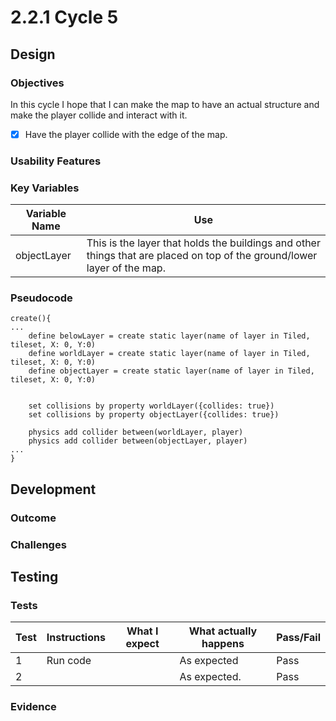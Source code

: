# 2.2.1 Cycle 5

## Design

### Objectives

In this cycle I hope that I can make the map to have an actual structure and make the player collide and interact with it.

* [x] Have the player collide with the edge of the map.

### Usability Features

### Key Variables

| Variable Name | Use                                                                                                                      |
| ------------- | ------------------------------------------------------------------------------------------------------------------------ |
| objectLayer   | This is the layer that holds the buildings and other things that are placed on top of the ground/lower layer of the map. |

### Pseudocode

```
create(){
...
    define belowLayer = create static layer(name of layer in Tiled, tileset, X: 0, Y:0)
    define worldLayer = create static layer(name of layer in Tiled, tileset, X: 0, Y:0)
    define objectLayer = create static layer(name of layer in Tiled, tileset, X: 0, Y:0)

    
    set collisions by property worldLayer({collides: true})
    set collisions by property objectLayer({collides: true})
    
    physics add collider between(worldLayer, player)
    physics add collider between(objectLayer, player)
...
}
```

## Development

### Outcome



### Challenges



## Testing

### Tests

| Test | Instructions | What I expect | What actually happens | Pass/Fail |
| ---- | ------------ | ------------- | --------------------- | --------- |
| 1    | Run code     |               | As expected           | Pass      |
| 2    |              |               | As expected.          | Pass      |

### Evidence
